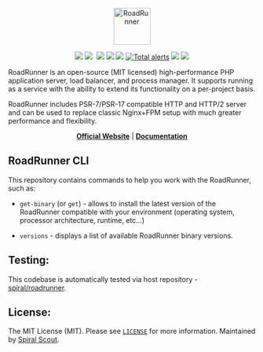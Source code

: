 <p align="center">
 <img src="https://user-images.githubusercontent.com/796136/50286124-6f7f3780-046f-11e9-9f45-e8fedd4f786d.png" height="75px" alt="RoadRunner">
</p>
<p align="center">
 <a href="https://packagist.org/packages/spiral/roadrunner"><img src="https://poser.pugx.org/spiral/roadrunner/version"></a>
	<a href="https://pkg.go.dev/github.com/spiral/roadrunner?tab=doc"><img src="https://godoc.org/github.com/spiral/roadrunner?status.svg"></a>
	<a href="https://github.com/spiral/roadrunner/actions"><img src="https://github.com/spiral/roadrunner/workflows/CI/badge.svg" alt=""></a>
	<a href="https://goreportcard.com/report/github.com/spiral/roadrunner"><img src="https://goreportcard.com/badge/github.com/spiral/roadrunner"></a>
	<a href="https://scrutinizer-ci.com/g/spiral/roadrunner/?branch=master"><img src="https://scrutinizer-ci.com/g/spiral/roadrunner/badges/quality-score.png"></a>
	<a href="https://codecov.io/gh/spiral/roadrunner/"><img src="https://codecov.io/gh/spiral/roadrunner/branch/master/graph/badge.svg"></a>
	<a href="https://lgtm.com/projects/g/spiral/roadrunner/alerts/"><img alt="Total alerts" src="https://img.shields.io/lgtm/alerts/g/spiral/roadrunner.svg?logo=lgtm&logoWidth=18"/></a>
	<a href="https://discord.gg/TFeEmCs"><img src="https://img.shields.io/badge/discord-chat-magenta.svg"></a>
	<a href="https://packagist.org/packages/spiral/roadrunner"><img src="https://img.shields.io/packagist/dd/spiral/roadrunner?style=flat-square"></a>
</p>

RoadRunner is an open-source (MIT licensed) high-performance PHP application server, load balancer, and process manager.
It supports running as a service with the ability to extend its functionality on a per-project basis.

RoadRunner includes PSR-7/PSR-17 compatible HTTP and HTTP/2 server and can be used to replace classic Nginx+FPM setup
with much greater performance and flexibility.

<p align="center">
	<a href="https://roadrunner.dev/"><b>Official Website</b></a> | 
	<a href="https://roadrunner.dev/docs"><b>Documentation</b></a>
</p>

## RoadRunner CLI

This repository contains commands to help you work with the RoadRunner, such as:

- `get-binary` (or `get`) - allows to install the latest version of the RoadRunner compatible with
  your environment (operating system, processor architecture, runtime, etc...)

- `versions` - displays a list of available RoadRunner binary versions.

Testing:
--------

This codebase is automatically tested via host repository - [spiral/roadrunner](https://github.com/spiral/roadrunner).

License:
--------

The MIT License (MIT). Please see [`LICENSE`](./LICENSE) for more information.
Maintained by [Spiral Scout](https://spiralscout.com).
